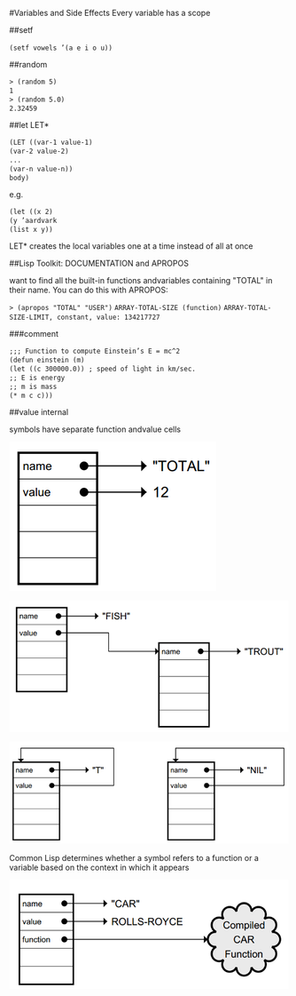 


#Variables and Side Effects
Every variable has a scope

##setf

`(setf vowels ’(a e i o u))`

##random

	> (random 5)
	1
	> (random 5.0)
	2.32459

##let LET*

	(LET ((var-1 value-1)
	(var-2 value-2)
	...
	(var-n value-n))
	body)

e.g.

	(let ((x 2)
	(y ’aardvark
	(list x y))

LET* creates the local
variables one at a time instead of all at once

##Lisp Toolkit: DOCUMENTATION and APROPOS

want to find all the built-in functions andvariables containing "TOTAL" in
their name. You can do this with APROPOS:

`> (apropos "TOTAL" "USER")`
`ARRAY-TOTAL-SIZE (function)`
`ARRAY-TOTAL-SIZE-LIMIT, constant, value: 134217727`

###comment

	;;; Function to compute Einstein’s E = mc^2
	(defun einstein (m)
	(let ((c 300000.0)) ; speed of light in km/sec.
	;; E is energy
	;; m is mass
	(* m c c)))

##value internal

symbols have separate function andvalue cells

![](0501.png)

![](0502.png)

![](0503.png)

Common Lisp determines whether a symbol refers to a function or a
variable based on the context in which it appears

![](0504.png)

